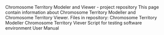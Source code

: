 Chromosome Territory Modeler and Viewer - project repository
This page contain information about Chromosome Territory Modeller and Chromosome Territory Viewer. Files in repository: Chromosome Territory Modeller 
Chromosome Territory Viever 
Script for testing software environment 
User Manual
